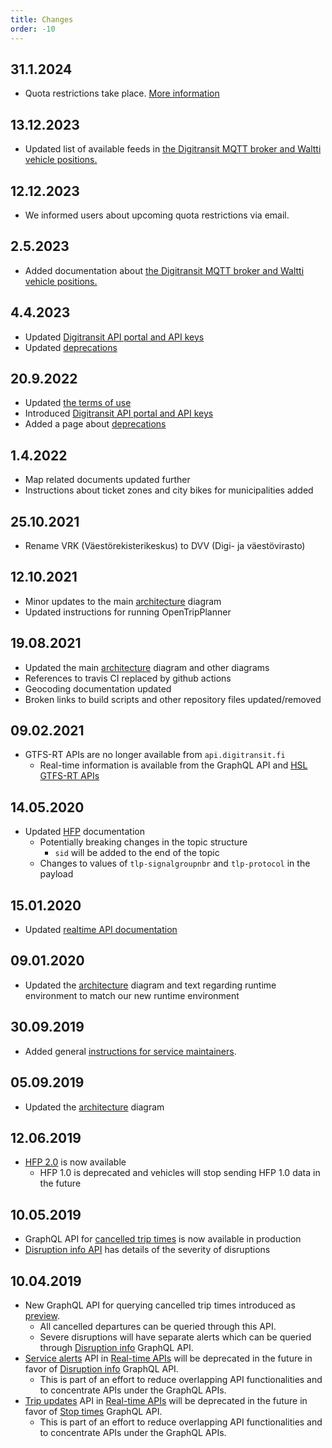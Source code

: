 ```yaml
---
title: Changes
order: -10
---
```

## 31.1.2024

- Quota restrictions take place. [More information](../api-registration/#quota-and-rate-limiting) 

## 13.12.2023

- Updated list of available feeds in [the Digitransit MQTT broker and Waltti vehicle positions.](../apis/4-realtime-api/vehicle-positions/)

## 12.12.2023

- We informed users about upcoming quota restrictions via email.

## 2.5.2023

- Added documentation about [the Digitransit MQTT broker and Waltti vehicle positions.](../apis/4-realtime-api/vehicle-positions/)

## 4.4.2023

- Updated [Digitransit API portal and API keys](../api-registration)
- Updated [deprecations](../deprecations)

## 20.9.2022

- Updated [the terms of use](../apis/6-terms-of-use)
- Introduced [Digitransit API portal and API keys](../api-registration)
- Added a page about [deprecations](../deprecations)

## 1.4.2022

- Map related documents updated further
- Instructions about ticket zones and city bikes for municipalities added

## 25.10.2021
- Rename VRK (Väestörekisterikeskus) to DVV (Digi- ja väestövirasto)

## 12.10.2021

- Minor updates to the main [architecture](../architecture) diagram
- Updated instructions for running OpenTripPlanner

## 19.08.2021

- Updated the main [architecture](../architecture) diagram and other diagrams
- References to travis CI replaced by github actions
- Geocoding documentation updated
- Broken links to build scripts and other repository files updated/removed

## 09.02.2021

- GTFS-RT APIs are no longer available from `api.digitransit.fi`
  - Real-time information is available from the GraphQL API and [HSL GTFS-RT APIs](https://hsldevcom.github.io/gtfs_rt/)

## 14.05.2020

- Updated [HFP](../apis/4-realtime-api/vehicle-positions/high-frequency-positioning/) documentation
  - Potentially breaking changes in the topic structure
    - `sid` will be added to the end of the topic
  - Changes to values of `tlp-signalgroupnbr` and `tlp-protocol` in the payload

## 15.01.2020

- Updated [realtime API documentation](../apis/4-realtime-api/)

## 09.01.2020

- Updated the [architecture](../architecture) diagram and text regarding runtime environment to match our new runtime environment

## 30.09.2019

 - Added general [instructions for service maintainers](../../services/).

## 05.09.2019

- Updated the [architecture](../architecture) diagram

## 12.06.2019

- [HFP 2.0](../apis/4-realtime-api/vehicle-positions/high-frequency-positioning/) is now available
  - HFP 1.0 is deprecated and vehicles will stop sending HFP 1.0 data in the future

## 10.05.2019

- GraphQL API for [cancelled trip times](../apis/1-routing-api/cancelled-triptimes) is now available in production
- [Disruption info API](../apis/1-routing-api/disruption-info/#query-disruptions-and-their-severity-levels) has details of the severity of disruptions

## 10.04.2019

 - New GraphQL API for querying cancelled trip times introduced as [preview](../apis/1-routing-api/preview/).
   - All cancelled departures can be queried through this API.
   - Severe disruptions will have separate alerts which can be queried through [Disruption info](..apis/1-routing-api/disruption-info/) GraphQL API.
 - [Service alerts](../apis/4-realtime-api/service-alerts/) API in [Real-time APIs](../apis/4-realtime-api/) will be deprecated in the future in favor of [Disruption info](..apis/1-routing-api/disruption-info/) GraphQL API.
   - This is part of an effort to reduce overlapping API functionalities and to concentrate APIs under the GraphQL APIs.
 - [Trip updates](../apis/4-realtime-api/trip-updates/) API in [Real-time APIs](../apis/4-realtime-api/) will be deprecated in the future in favor of [Stop times](../apis/1-routing-api/stops/) GraphQL API.
   - This is part of an effort to reduce overlapping API functionalities and to concentrate APIs under the GraphQL APIs.
